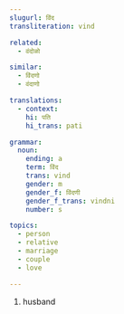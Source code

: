 ```yaml
---
slugurl: विंद
transliteration: vind

related:
  - वंदोळो

similar:
  - विंदणो
  - वंदाणो

translations:
  - context:
    hi: पति
    hi_trans: pati

grammar:
  noun:
    ending: a
    term: विंद
    trans: vind
    gender: m
    gender_f: विंदणी
    gender_f_trans: vindni
    number: s

topics:
  - person
  - relative
  - marriage
  - couple
  - love

---
```


<word-pos pos="noun">

<word-meanings>

1. husband

</word-meanings>

<word-syns :syns="['पति', 'मर्द']"></word-syns>

<word-ants :ants="['विंदणी', 'पत्नी', 'लुगाई']"></word-ants>

<noun-decl :grammar="grammar"></noun-decl>

<!-- ### Related -->

<!-- <related :related="related"></related> -->

</word-pos>

